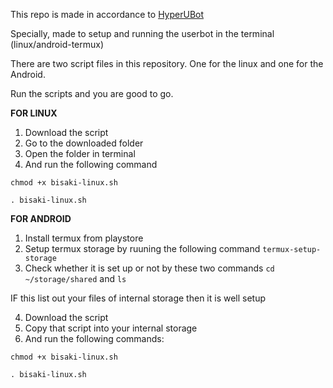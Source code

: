 
This repo is made in accordance to [HyperUBot](https://github.com/prototype74/HyperUBot/)

Specially, made to setup and running the userbot in the terminal (linux/android-termux)

There are two script files in this repository. One for the linux and one for the Android.

Run the scripts and you are good to go.

**FOR LINUX**

1. Download the script
2. Go to the downloaded folder
3. Open the folder in terminal
4. And run the following command

`chmod +x bisaki-linux.sh`

`. bisaki-linux.sh`

**FOR ANDROID**

1. Install termux from playstore
2. Setup termux storage by ruuning the following command `termux-setup-storage`
3. Check whether it is set up or not by these two commands `cd ~/storage/shared` and `ls`

IF this list out your files of internal storage then it is well setup

4. Download the script 
5. Copy that script into your internal storage
6. And run the following commands:

`chmod +x bisaki-linux.sh`

`. bisaki-linux.sh`
